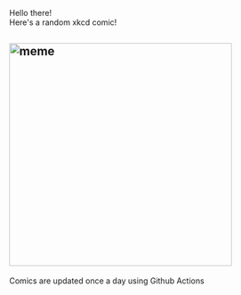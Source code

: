 Hello there! <br>Here's a random xkcd comic!<br>
## <img src="https://imgs.xkcd.com/comics/flies.png" alt="meme" width="400"/><br>
Comics are updated once a day using Github Actions
